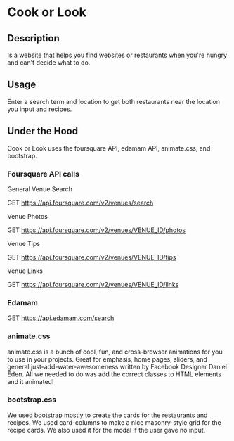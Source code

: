 # Cook or Look

## Description

Is a website that helps you find websites or restaurants when you're hungry and can't decide what to do.

## Usage

Enter a search term and location to get both restaurants near the location you input and recipes.

## Under the Hood

Cook or Look uses the foursquare API, edamam API, animate.css, and bootstrap.

### Foursquare API calls

General Venue Search

GET https://api.foursquare.com/v2/venues/search

Venue Photos

GET https://api.foursquare.com/v2/venues/VENUE_ID/photos

Venue Tips

GET https://api.foursquare.com/v2/venues/VENUE_ID/tips

Venue Links

GET https://api.foursquare.com/v2/venues/VENUE_ID/links

### Edamam

GET https://api.edamam.com/search

### animate.css

animate.css is a bunch of cool, fun, and cross-browser animations for you to use in your projects. Great for emphasis, home pages, sliders, and general just-add-water-awesomeness written by Facebook Designer Daniel Eden. All we needed to do was add the correct classes to HTML elements and it animated!

### bootstrap.css

We used bootstrap mostly to create the cards for the restaurants and recipes. We used card-columns to make a nice masonry-style grid for the recipe cards. We also used it for the modal if the user gave no input.


